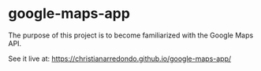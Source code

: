 # google-maps-app

The purpose of this project is to become familiarized with the Google Maps API.

See it live at: https://christianarredondo.github.io/google-maps-app/
